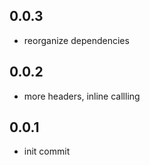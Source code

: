 ## 0.0.3

* reorganize dependencies

## 0.0.2

* more headers, inline callling

## 0.0.1

* init commit
